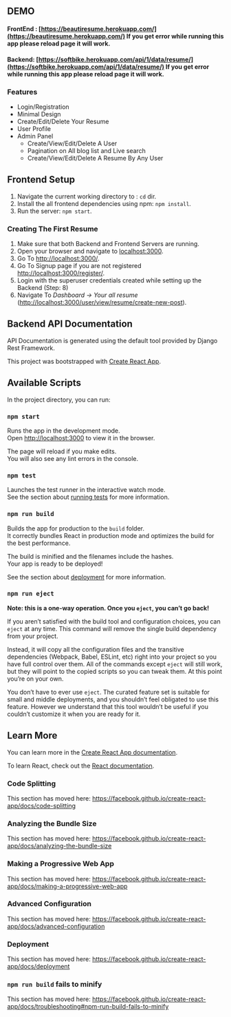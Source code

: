 ## DEMO

#### FrontEnd : [https://beautiresume.herokuapp.com/](https://beautiresume.herokuapp.com/) If you get error while running this app please reload page it will work.

#### Backend: [https://softbike.herokuapp.com/api/1/data/resume/](https://softbike.herokuapp.com/api/1/data/resume/) If you get error while running this app please reload page it will work.

### Features

- Login/Registration
- Minimal Design
- Create/Edit/Delete Your Resume
- User Profile
- Admin Panel
  - Create/View/Edit/Delete A User
  - Pagination on All blog list and Live search
  - Create/View/Edit/Delete A Resume By Any User

## Frontend Setup

1. Navigate the current working directory to : `cd` dir.
2. Install the all frontend dependencies using npm: `npm install`.
3. Run the server: `npm start`.

### Creating The First Resume

1. Make sure that both Backend and Frontend Servers are running.
2. Open your browser and navigate to [localhost:3000](localhost:3000).
3. Go To [http://localhost:3000/](http://localhost:3000/).
4. Go To Signup page if you are not registered [http://localhost:3000/register/](http://localhost:3000/register/).
5. Login with the superuser credentials created while setting up the Backend (Step: 8)
6. Navigate To _Dashboard -> Your all resume_ ([http://localhost:3000/user/view/resume/create-new-post](http://localhost:3000/user/view/resume/)).

## Backend API Documentation

API Documentation is generated using the default tool provided by Django Rest Framework.

This project was bootstrapped with [Create React App](https://github.com/facebook/create-react-app).

## Available Scripts

In the project directory, you can run:

### `npm start`

Runs the app in the development mode.<br />
Open [http://localhost:3000](http://localhost:3000) to view it in the browser.

The page will reload if you make edits.<br />
You will also see any lint errors in the console.

### `npm test`

Launches the test runner in the interactive watch mode.<br />
See the section about [running tests](https://facebook.github.io/create-react-app/docs/running-tests) for more information.

### `npm run build`

Builds the app for production to the `build` folder.<br />
It correctly bundles React in production mode and optimizes the build for the best performance.

The build is minified and the filenames include the hashes.<br />
Your app is ready to be deployed!

See the section about [deployment](https://facebook.github.io/create-react-app/docs/deployment) for more information.

### `npm run eject`

**Note: this is a one-way operation. Once you `eject`, you can’t go back!**

If you aren’t satisfied with the build tool and configuration choices, you can `eject` at any time. This command will remove the single build dependency from your project.

Instead, it will copy all the configuration files and the transitive dependencies (Webpack, Babel, ESLint, etc) right into your project so you have full control over them. All of the commands except `eject` will still work, but they will point to the copied scripts so you can tweak them. At this point you’re on your own.

You don’t have to ever use `eject`. The curated feature set is suitable for small and middle deployments, and you shouldn’t feel obligated to use this feature. However we understand that this tool wouldn’t be useful if you couldn’t customize it when you are ready for it.

## Learn More

You can learn more in the [Create React App documentation](https://facebook.github.io/create-react-app/docs/getting-started).

To learn React, check out the [React documentation](https://reactjs.org/).

### Code Splitting

This section has moved here: https://facebook.github.io/create-react-app/docs/code-splitting

### Analyzing the Bundle Size

This section has moved here: https://facebook.github.io/create-react-app/docs/analyzing-the-bundle-size

### Making a Progressive Web App

This section has moved here: https://facebook.github.io/create-react-app/docs/making-a-progressive-web-app

### Advanced Configuration

This section has moved here: https://facebook.github.io/create-react-app/docs/advanced-configuration

### Deployment

This section has moved here: https://facebook.github.io/create-react-app/docs/deployment

### `npm run build` fails to minify

This section has moved here: https://facebook.github.io/create-react-app/docs/troubleshooting#npm-run-build-fails-to-minify
